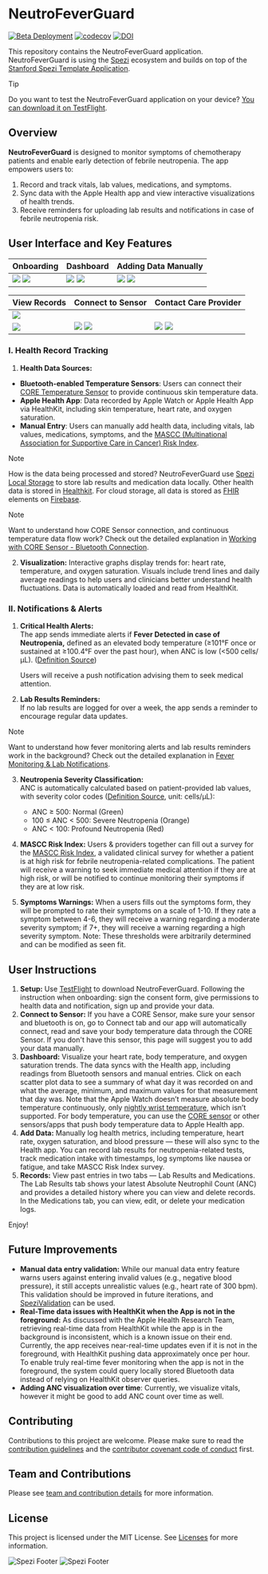 <!--

This source file is part of the NeutroFeverGuard based on the Stanford Spezi Template Application project

SPDX-FileCopyrightText: 2025 Stanford University

SPDX-License-Identifier: MIT

-->

# NeutroFeverGuard

[![Beta Deployment](https://github.com/CS342/2025-NeutroFeverGuard/actions/workflows/beta-deployment.yml/badge.svg)](https://github.com/CS342/2025-NeutroFeverGuard/actions/workflows/beta-deployment.yml)
[![codecov](https://codecov.io/gh/CS342/2025-NeutroFeverGuard/graph/badge.svg?token=2eHfa9JRjS)](https://codecov.io/gh/CS342/2025-NeutroFeverGuard)
[![DOI](https://zenodo.org/badge/DOI/10.5281/zenodo.14740617.svg)](https://doi.org/10.5281/zenodo.14740617)


This repository contains the NeutroFeverGuard application.
NeutroFeverGuard is using the [Spezi](https://github.com/StanfordSpezi/Spezi) ecosystem and builds on top of the [Stanford Spezi Template Application](https://github.com/StanfordSpezi/SpeziTemplateApplication).

> [!TIP]
> Do you want to test the NeutroFeverGuard application on your device? [You can download it on TestFlight](https://testflight.apple.com/join/CAuYHs84).

## Overview
**NeutroFeverGuard** is designed to monitor symptoms of chemotherapy patients and enable early detection of febrile neutropenia. The app empowers users to:  
1. Record and track vitals, lab values, medications, and symptoms.  
2. Sync data with the Apple Health app and view interactive visualizations of health trends.  
3. Receive reminders for uploading lab results and notifications in case of febrile neutropenia risk.

## User Interface and Key Features
| Onboarding | Dashboard | Adding Data Manually |
|----------|----------|----------|
| ![](https://github.com/CS342/2025-NeutroFeverGuard/blob/sixian-readme/Documentation/Images/onboarding.PNG#gh-light-mode-only) ![](https://github.com/CS342/2025-NeutroFeverGuard/blob/sixian-readme/Documentation/Images/onboarding~dark.PNG#gh-dark-mode-only)  | ![](https://github.com/CS342/2025-NeutroFeverGuard/blob/sixian-readme/Documentation/Images/dashboard.PNG#gh-light-mode-only) ![](https://github.com/CS342/2025-NeutroFeverGuard/blob/sixian-readme/Documentation/Images/dashboard~dark.PNG#gh-dark-mode-only) | ![](https://github.com/CS342/2025-NeutroFeverGuard/blob/sixian-readme/Documentation/Images/adddata.PNG#gh-light-mode-only) ![](https://github.com/CS342/2025-NeutroFeverGuard/blob/sixian-readme/Documentation/Images/adddata~dark.PNG#gh-dark-mode-only) |


| View Records | Connect to Sensor | Contact Care Provider |
|----------|----------|----------|
| ![](https://github.com/CS342/2025-NeutroFeverGuard/blob/sixian-readme/Documentation/Images/lab.PNG#gh-light-mode-only)
![](https://github.com/CS342/2025-NeutroFeverGuard/blob/sixian-readme/Documentation/Images/lab~dark.PNG#gh-dark-mode-only) | ![](https://github.com/CS342/2025-NeutroFeverGuard/blob/sixian-readme/Documentation/Images/bluetooth.PNG#gh-light-mode-only) ![](https://github.com/CS342/2025-NeutroFeverGuard/blob/sixian-readme/Documentation/Images/bluetooth~dark.PNG#gh-dark-mode-only) | ![](https://github.com/CS342/2025-NeutroFeverGuard/blob/sixian-readme/Documentation/Images/contacts.PNG#gh-light-mode-only) ![](https://github.com/CS342/2025-NeutroFeverGuard/blob/sixian-readme/Documentation/Images/contacts~dark.PNG#gh-dark-mode-only)  |


### I. Health Record Tracking

1. **Health Data Sources:**
- **Bluetooth-enabled Temperature Sensors**: Users can connect their [CORE Temperature Sensor](https://corebodytemp.com/) to provide continuous skin temperature data.
-  **Apple Health App**: Data recorded by Apple Watch or Apple Health App via HealthKit, including skin temperature, heart rate, and oxygen saturation.  
-  **Manual Entry**: Users can manually add health data, including vitals, lab values, medications, symptoms, and the [MASCC (Multinational Association for Supportive Care in Cancer) Risk Index](https://www.mdcalc.com/calc/3913/mascc-risk-index-febrile-neutropenia).

> [!NOTE]  
> How is the data being processed and stored? NeutroFeverGuard use [Spezi Local Storage](https://github.com/StanfordSpezi/SpeziStorage) to store lab results and medication data locally. Other health data is stored in [Healthkit](https://github.com/StanfordSpezi/SpeziHealthKit). For cloud storage, all data is stored as [FHIR](https://github.com/StanfordSpezi/SpeziFHIR) elements on [Firebase](https://github.com/StanfordSpezi/SpeziFirebase).

> [!NOTE]  
> Want to understand how CORE Sensor connection, and continuous temperature data flow work? Check out the detailed explanation in [Working with CORE Sensor - Bluetooth Connection](Documentation/BluetoothSensor.md).

2. **Visualization:**
    Interactive graphs display trends for: heart rate, temperature, and oxygen saturation. Visuals include trend lines and daily average readings to help users and clinicians better understand health fluctuations. Data is automatically loaded and read from HealthKit.

### II. Notifications & Alerts
1. **Critical Health Alerts:**  
   The app sends immediate alerts if
   **Fever Detected in case of Neutropenia,** defined as an elevated body temperature (≥101°F once or sustained at ≥100.4°F over the past hour), when ANC is low (<500 cells/µL). ([Definition Source](https://www.uptodate.com/contents/diagnostic-approach-to-the-adult-cancer-patient-with-neutropenic-fever))
   
   Users will receive a push notification advising them to seek medical attention.

2. **Lab Results Reminders:**  
   If no lab results are logged for over a week, the app sends a reminder to encourage regular data updates.

> [!NOTE]  
> Want to understand how fever monitoring alerts and lab results reminders work in the background? Check out the detailed explanation in [Fever Monitoring & Lab Notifications](Documentation/Notification.md).

3. **Neutropenia Severity Classification:**  
   ANC is automatically calculated based on patient-provided lab values, with severity color codes ([Definition Source](https://www.uptodate.com/contents/diagnostic-approach-to-the-adult-cancer-patient-with-neutropenic-fever), unit: cells/µL):  
   - ANC ≥ 500: Normal (Green)
   - 100 ≤ ANC < 500: Severe Neutropenia (Orange)  
   - ANC < 100: Profound Neutropenia (Red)

4. **MASCC Risk Index:**
   Users & providers together can fill out a survey for the [MASCC Risk Index](https://www.mdcalc.com/calc/3913/mascc-risk-index-febrile-neutropenia), a validated clinical survey for whether a patient is at high risk for febrile neutropenia-related complications. The patient will receive a warning to seek immediate medical attention if they are at high risk, or will be notified to continue monitoring their symptoms if they are at low risk.
   
5. **Symptoms Warnings:**
   When a users fills out the symptoms form, they will be prompted to rate their symptoms on a scale of 1-10. If they rate a symptom between 4-6, they will receive a warning regarding a moderate severity symptom; if 7+, they will receive a warning regarding a high severity symptom.
   Note: These thresholds were arbitrarily determined and can be modified as seen fit.


## User Instructions
1. **Setup:** Use [TestFlight](https://testflight.apple.com/join/CAuYHs84) to download NeutroFeverGuard. Following the instruction when onboarding: sign the consent form, give permissions to health data and notification, sign up and provide your data. 
2. **Connect to Sensor:** If you have a CORE Sensor, make sure your sensor and bluetooth is on, go to Connect tab and our app will automatically connect, read and save your body temperature data through the CORE Sensor. If you don't have this sensor, this page will suggest you to add your data manually.
3. **Dashboard:** Visualize your heart rate, body temperature, and oxygen saturation trends. The data syncs with the Health app, including readings from Bluetooth sensors and manual entries. Click on each scatter plot data to see a summary of what day it was recorded on and what the average, minimum, and maximum values for that measurement that day was. Note that the Apple Watch doesn’t measure absolute body temperature continuously, only [nightly wrist temperature](https://support.apple.com/en-us/102674), which isn’t supported. For body temperature, you can use the [CORE sensor](https://corebodytemp.com/) or other sensors/apps that push body temperature data to Apple Health app.
4. **Add Data:** Manually log health metrics, including temperature, heart rate, oxygen saturation, and blood pressure — these will also sync to the Health app. You can record lab results for neutropenia-related tests, track medication intake with timestamps, log symptoms like nausea or fatigue, and take MASCC Risk Index survey.
5. **Records:** View past entries in two tabs — Lab Results and Medications. The Lab Results tab shows your latest Absolute Neutrophil Count (ANC) and provides a detailed history where you can view and delete records. In the Medications tab, you can view, edit, or delete your medication logs.

Enjoy!

## Future Improvements

- **Manual data entry validation:** While our manual data entry feature warns users against entering invalid values (e.g., negative blood pressure), it still accepts unrealistic values (e.g., heart rate of 300 bpm). This validation should be improved in future iterations, and [SpeziValidation](https://github.com/StanfordSpezi/SpeziViews/tree/main/Sources/SpeziValidation) can be used.
- **Real-Time data issues with HealthKit when the App is not in the foreground:** As discussed with the Apple Health Research Team, retrieving real-time data from HealthKit while the app is in the background is inconsistent, which is a known issue on their end. Currently, the app receives near-real-time updates even if it is not in the foreground, with HealthKit pushing data approximately once per hour. To enable truly real-time fever monitoring when the app is not in the foreground, the system could query locally stored Bluetooth data instead of relying on HealthKit observer queries.
- **Adding ANC visualization over time**: Currently, we visualize vitals, however it might be good to add ANC count over time as well.

## Contributing

Contributions to this project are welcome. Please make sure to read the [contribution guidelines](https://github.com/StanfordSpezi/.github/blob/main/CONTRIBUTING.md) and the [contributor covenant code of conduct](https://github.com/StanfordSpezi/.github/blob/main/CODE_OF_CONDUCT.md) first.

## Team and Contributions

Please see [team and contribution details](/Documentation/CONTRIBUTORS.md) for more information.

## License

This project is licensed under the MIT License. See [Licenses](LICENSES) for more information.

![Spezi Footer](https://raw.githubusercontent.com/StanfordSpezi/.github/main/assets/FooterLight.png#gh-light-mode-only)
![Spezi Footer](https://raw.githubusercontent.com/StanfordSpezi/.github/main/assets/FooterDark.png#gh-dark-mode-only)

